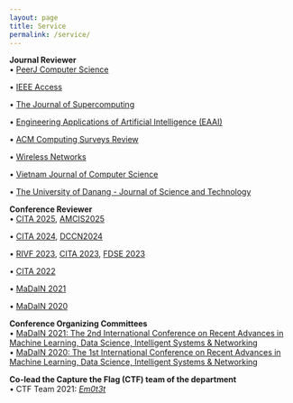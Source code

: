 ```yaml
---
layout: page
title: Service
permalink: /service/
---
```

**Journal Reviewer**  
• [PeerJ Computer Science](https://peerj.com/computer-science/)

• [IEEE Access](https://ieeeaccess.ieee.org/about-ieee-access/learn-more-about-ieee-access/?gad_source=1&gbraid=0AAAAApgaRM_H9sPG2NP4beNpbJdnVMtx_&gclid=CjwKCAjwn6LABhBSEiwAsNJrjhKUZSyO-96tWJF9Z2T6tCZZjH0BhfV0LMOFU5fZOqNJOBMay7VkOhoCcRAQAvD_BwE)

• [The Journal of Supercomputing](https://link.springer.com/journal/11227)

• [Engineering Applications of Artificial Intelligence (EAAI)](https://www.sciencedirect.com/journal/engineering-applications-of-artificial-intelligence)

• [ACM Computing Surveys Review](https://dl.acm.org/journal/csur)

• [Wireless Networks](https://link.springer.com/journal/11276)

• [Vietnam Journal of Computer Science](https://www.worldscientific.com/worldscinet/vjcs?srsltid=AfmBOoqbyUDbGYzJmlj-CtXmEjcfwUIzGNa99rrG6yKR3mVcvTB7spu6)  

• [The University of Danang - Journal of Science and Technology](http://ict.jst.udn.vn/index.php/jst)  

**Conference Reviewer**  
• [CITA 2025](https://cita.vku.udn.vn/), [AMCIS2025](https://amcis2025.aisconferences.org/)

• [CITA 2024](https://cita.vku.udn.vn/), [DCCN2024](https://dccn.ru/)

• [RIVF 2023](https://edas.info/web/rivf23/index.html), [CITA 2023](https://cita.vku.udn.vn/), [FDSE 2023](https://thefdse.org/)

• [CITA 2022]((https://cita.vku.udn.vn/))

• [MaDaIN 2021](http://wikicfp.com/cfp/servlet/event.showcfp?eventid=145741)

• [MaDaIN 2020](http://www.wikicfp.com/cfp/servlet/event.showcfp?eventid=111971&copyownerid=164832)  

**Conference Organizing Committees**  
• [MaDaIN 2021: The 2nd International Conference on Recent Advances in Machine Learning, Data Science, Intelligent Systems & Networking](http://wikicfp.com/cfp/servlet/event.showcfp?eventid=145741)  
• [MaDaIN 2020: The 1st International Conference on Recent Advances in Machine Learning, Data Science, Intelligent Systems & Networking](http://www.wikicfp.com/cfp/servlet/event.showcfp?eventid=111971&copyownerid=164832)  

**Co-lead the Capture the Flag (CTF) team of the department**  
• CTF Team 2021: [_Em0t3t_](https://ctftime.org/team/141776)
